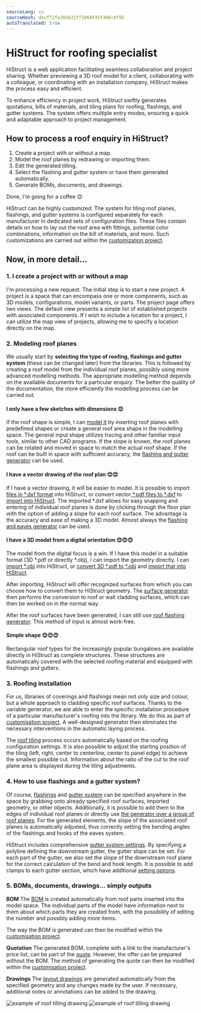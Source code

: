 ```yaml
---
sourceLang: cs
sourceHash: decff2fa38de31ff1060f45f406c0f95
autoTranslated: true
---
```



# HiStruct for roofing specialist

HiStruct is a web application facilitating seamless collaboration and project sharing. Whether previewing a 3D roof model for a client, collaborating with a colleague, or coordinating with an installation company, HiStruct makes the process easy and efficient.

To enhance efficiency in project work, HiStruct swiftly generates quotations, bills of materials, and tiling plans for roofing, flashings, and gutter systems. The system offers multiple entry modes, ensuring a quick and adaptable approach to project management.

## How to process a roof enquiry in HiStruct?

1. Create a project with or without a map.
1. Model the roof planes by redrawing or importing them.
1. Edit the generated tilling.
1. Select the flashing and gutter system or have them generated automatically.
1. Generate BOMs, documents, and drawings.


Done, I'm going for a coffee 😊

HiStruct can be highly customized. The system for tiling roof planes, flashings, and gutter systems is configured separately for each manufacturer in dedicated sets of configuration files. These files contain details on how to lay out the roof area with fittings, potential color combinations, information on the bill of materials, and more. Such customizations are carried out within the [customization project](customisationProject.md).

## Now, in more detail...

### 1. I create a project with or without a map

I'm processing a new request. The initial step is to start a new project. A project is a space that can encompass one or more components, such as 3D models, configurations, model variants, or parts. The project page offers two views. The default view presents a simple list of established projects with associated components. If I wish to include a location for a project, I can utilize the map view of projects, allowing me to specify a location directly on the map.

### 2. Modeling roof planes

We usually start by **selecting the type of roofing, flashings and gutter system** (these can be changed later) from the libraries. This is followed by creating a roof model from the individual roof planes, possibly using more advanced modelling methods. The appropriate modelling method depends on the available documents for a particular enquiry. The better the quality of the documentation, the more efficiently the modelling process can be carried out.

#### **I only have a few sketches with dimensions 😊**

If the roof shape is simple, I can [model it](modellingRoofs.md) by inserting roof planes with predefined shapes or create a general roof area shape in the modelling space. The general input shape utilizes tracing and other familiar input tools, similar to other CAD programs. If the slope is known, the roof planes can be rotated and moved in space to match the actual roof shape. If the roof can be built in space with sufficient accuracy, the [flashing and gutter generator](roofFlashingGenerator.md) can be used.

#### **I have a vector drawing of the roof plan 😊😊**

If I have a vector drawing, it will be easier to model. It is possible to import [files in *.dxf format](importDxf.md) into HiStruct, or convert vector[ *.pdf files to *.dxf](convertPdfToDxf.md) to [import into HiStruct](importDxf.md). The imported *.dxf allows for easy snapping and entering of individual roof planes is done by clicking through the floor plan with the option of adding a slope for each roof surface. The advantage is the accuracy and ease of making a 3D model. Almost always the [flashing and eaves generator](roofFlashingGenerator.md) can be used.

#### **I have a 3D model from a digital orientation 😊😊😊**

The model from the digital focus is a win. If I have this model in a suitable format (3D *.pdf or directly *.obj), I can import the geometry directly. I can [import *.obj](importObj.md) into HiStruct, or [convert 3D *.pdf to *.obj](convert3dPdfToObj.md) and [import that into HiStruct](importObj.md).

After importing, HiStruct will offer recognized surfaces from which you can choose how to convert them to HiStruct geometry. The [surface generator](roofPolygonGenerator.md) then performs the conversion to roof or wall cladding surfaces, which can then be worked on in the normal way.

After the roof surfaces have been generated, I can still use [roof flashing generator](roofFlashingGenerator.md). This method of input is almost work-free.

#### **Simple shape 😊😊😊**

Rectangular roof types for the increasingly popular bungalows are available directly in HiStruct as complete structures. These structures are automatically covered with the selected roofing material and equipped with flashings and gutters.

### 3. Roofing installation

For us, libraries of coverings and flashings mean not only size and colour, but a whole approach to cladding specific roof surfaces. Thanks to the variable generator, we are able to enter the specific installation procedure of a particular manufacturer's roofing into the library. We do this as part of [customisation project](customisationProject.md). A well-designed generator then eliminates the necessary interventions in the automatic laying process.

The [roof tiling](roofPolygonTillingOptions.md) process occurs automatically based on the roofing configuration settings. It is also possible to adjust the starting position of the tiling (left, right, center to centerline, center to panel edge) to achieve the smallest possible cut. Information about the ratio of the cut to the roof plane area is displayed during the tiling adjustments.

### 4. How to use flashings and a gutter system?

Of course, [flashings](roofFlashingOptions.md) and [gutter system](roofFlashingGutterOptions.md) can be specified anywhere in the space by grabbing onto already specified roof surfaces, imported geometry, or other objects. Additionally, it is possible to add them to the edges of individual roof planes or directly use [the generator over a group of roof planes](roofFlashingGenerator.md). For the generated elements, the slope of the associated roof planes is automatically adjusted, thus correctly setting the bending angles of the flashings and hooks of the eaves system.

HiStruct includes comprehensive [gutter system settings](roofFlashingGutterOptions.md). By specifying a polyline defining the downstream gutter, the gutter slope can be set. For each part of the gutter, we also set the slope of the downstream roof plane for the correct calculation of the bend and hook length. It is possible to add clamps to each gutter section, which have additional [setting options](roofFlashingGutterOptions.md).

### 5. BOMs, documents, drawings... simply outputs

**BOM**
The [BOM](roofBom.md) is created automatically from roof parts inserted into the model space. The individual parts of the model have information next to them about which parts they are created from, with the possibility of editing the number and possibly adding more items.

The way the BOM is generated can then be modified within the [customisation project](customisationProject.md).

**Quotation**
The generated BOM, complete with a link to the manufacturer's price list, can be part of the [quote](roofQuote.md). However, the offer can be prepared without the BOM. The method of generating the quote can then be modified within the [customisation project](customisationProject.md).

**Drawings**
The [layout drawings](roofPolygonTillingDrawing.md) are generated automatically from the specified geometry and any changes made by the user. If necessary, additional notes or annotations can be added to the drawing.

![example of roof tilling drawing](img\roofTillingPlane1.png)
![example of roof tilling drawing](img\roofTillingPlane2.png)

